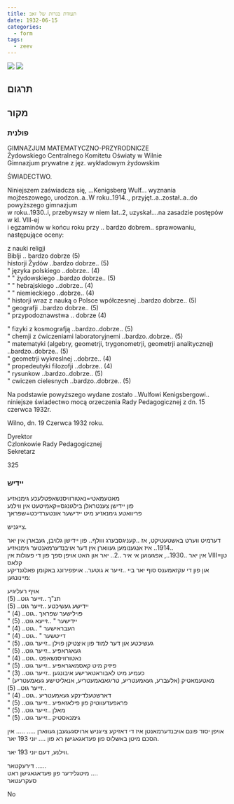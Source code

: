 ```yaml
---
title: תעודת בגרות של זאב
date: 1932-06-15
categories:
  - form
tags:
  - zeev
---
```


![](/pupko-papers/assets/images/1932-06-15-zeev-gimnazjum-1.jpg)
![](/pupko-papers/assets/images/1932-06-15-zeev-gimnazjum-2.jpg)


## תרגום


## מקור

### פולנית
GIMNAZJUM MATEMATYCZNO-PRZYRODNICZE  
Żydowskiego Centralnego Komitetu Oświaty w Wilnie  
Gimnazjum prywatne z jęz. wykładowym żydowskim  

ŚWIADECTWO.

Niniejszem zaświadcza się, ...Kenigsberg Wulf... wyznania  
mojżeszowego, urodzon..a..W roku..1914.., przyjęt..a..został..a..do powyższego gimnazjum  
w roku..1930..i, przebywszy w niem lat..2, uzyskał....na zasadzie postępów w kl. Vlll-ej  
i egzaminów w końcu roku przy .. bardzo dobrem.. sprawowaniu, następujące oceny:  

z nauki religji  
Biblji .. bardzo dobrze (5)  
historji Żydów ..bardzo dobrze.. (5)  
" języka polskiego ..dobrze..  (4)  
" " żydowskiego ..bardzo dobrze.. (5)  
" " hebrajskiego ..dobrze.. (4)  
" " niemieckiego ..dobrze.. (4)  
" historji wraz z nauką
  o Polsce wpółczesnej ..bardzo dobrze.. (5)  
" geografji ..bardzo dobrze.. (5)  
" przypodoznawstwa .. dobrze (4)  

" fizyki z kosmografją ..bardzo..dobrze.. (5)  
" chemji z ćwiczeniami laboratoryjnemi ..bardzo..dobrze.. (5)  
" matematyki (algebry, geometrji, trygonometrji, geometrji analitycznej) ..bardzo..dobrze.. (5)  
" geometrji wykreslnej ..dobrze.. (4)  
" propedeutyki filozofji ..dobrze.. (4)  
" rysunkow ..bardzo..dobrze.. (5)  
" cwiczen cielesnych ..bardzo..dobrze.. (5)  


Na podstawie powyższego wydane zostało ..Wulfowi Kenigsbergowi..  
niniejsze świadectwo mocą orzeczenia Rady Pedagogicznej z dn. 15 czerwca 1932r.  

Wilno, dn. 19 Czerwca 1932 roku.  

Dyrektor  
Czlonkowie Rady Pedagogicznej  
Sekretarz  

325


### יידיש
מאטעמאטי=נאטורוויסנשאפטלעכע גימנאזיע  
פון יידישן צענטראלן בילגונגס=קאמיטעט אין ווילנע  
פריוואטע גימנאזיע מיט יידישער אונטערדיכט=שפראך  

צייגניש.  

דערמיט ווערט באשטעטיקט, אז ..קעניגסבערג װולף..
פון יידישן גלויבן, געבארן אין יאר ..1914.. איז אנגענומען געווארן אין דער אויבנדערמאנטער גימנאזיע  
אין יאר ..1930.., אפגעווען אי איר ..2.. יאר און האט אויפן ספך פון די פעולות אין VIII=טן קלאס  
און פון די עקזאמענס סוף יאר ביי ..זייער א גוטער.. אויפפירונג באקומן פאלגנדיקע מיינונגען:  

אויף רעליגיע  
תנ"ך ..זייער גוט.. (5)  
יידישע געשיכטע ..זייער גוט.. (5)  
" פוילישער שפראך ..גוט.. (4)  
" יידישער " ..זייעא גוט.. (5)  
" העבראישער " ..גוט.. (4)  
" דייטשער " ..גוט.. (4)  
" געשיכטע און דער למוד פון איצטיקן פוילן ..זייער גוט.. (5)  
" געאגראפיע ..זייער גוט.. (5)  
" נאטורוויסנשאפט ..גוט.. (4)  
" פיזיק מיט קאסמאגראפיע ..זייער גוט.. (5)  
" כעמיע מיט לאבוראטארישע איבונגען ..זייער גוט.. (3)  
" מאטעמאטיק (אלעברע, געאמעטריע, טריגאנאמעטריע, אנאליטישע געאמעטריע) ..זייער גוט.. (5)  
" דארשטעלדינקע געאמעטריע ..גוט.. (4)  
" פראפעדעווטיק פון פילאזאפיע ..זייער גוט.. (5)  
" מאלן ..זייער גוט.. (5)  
" גימנאסטיק ..זייער גוט.. (5)  

אויפן יסוד פונם אויבנדערמאנטן איז די דאזיקע צייגניש ארויסגעגעבן געווארן .....
..... אין הסכם מיטן באשלוס פון פעדאגאגישן רא פון .... יוני 193 יאר.

ווילנע, דעם   יוני 193  יאר.

דירעקטאר ......  
מיטגלידער פון פעדאגאגישן ראט ....  
סעקרעטאר  

No 
